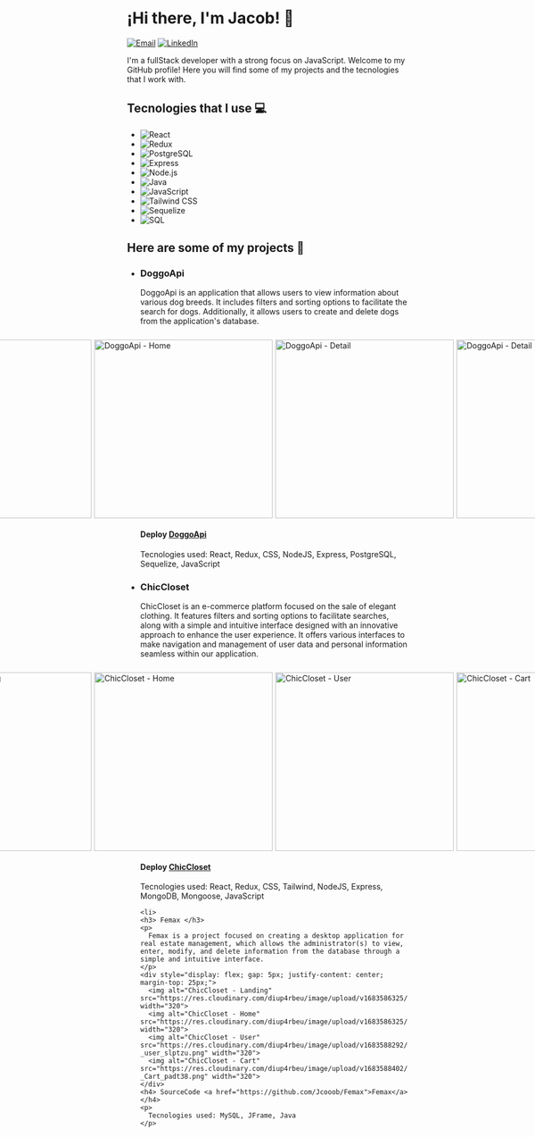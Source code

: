 <h1>¡Hi there, I'm Jacob! 👋</h1>

<p >
  <a href="mailto:tu-email@example.com"><img alt="Email" src="https://img.shields.io/badge/Email-%23EA4335.svg?&style=for-the-badge&logo=Gmail&logoColor=white"/></a>
  <a href="[Enlace a tu perfil de LinkedIn]"><img alt="LinkedIn" src="https://img.shields.io/badge/LinkedIn-%230077B5.svg?&style=for-the-badge&logo=LinkedIn&logoColor=white"/></a>
</p>

<p >
  I'm a fullStack developer with a strong focus on JavaScript. Welcome to my GitHub profile! Here you will find some of my projects and the tecnologies that I work with.
</p>

<h2 >Tecnologies that I use 💻</h2>

<ul >
  <li>
    <img alt="React" src="https://img.shields.io/badge/React-%2361DAFB.svg?&style=for-the-badge&logo=React&logoColor=white"/>
  </li>
  
  <li>
    <img alt="Redux" src="https://img.shields.io/badge/Redux-%23764ABC.svg?&style=for-the-badge&logo=Redux&logoColor=white"/>
  </li>
  
  <li>
    <img alt="PostgreSQL" src="https://img.shields.io/badge/PostgreSQL-%23336791.svg?&style=for-the-badge&logo=PostgreSQL&logoColor=white"/>
  </li>
  
  <li>
    <img alt="Express" src="https://img.shields.io/badge/Express-%23000000.svg?&style=for-the-badge&logo=Express&logoColor=white"/>
  </li>
  
  <li> 
    <img alt="Node.js" src="https://img.shields.io/badge/Node.js-%23339933.svg?&style=for-the-badge&logo=Node.js&logoColor=white"/>
  </li>
  
  <li>
    <img alt="Java" src="https://img.shields.io/badge/Java-%23007396.svg?&style=for-the-badge&logo=Java&logoColor=white"/>
  </li>
  
  <li>
    <img alt="JavaScript" src="https://img.shields.io/badge/JavaScript-%23F7DF1E.svg?&style=for-the-badge&logo=JavaScript&logoColor=black"/>
  </li>
  
  <li>
    <img alt="Tailwind CSS" src="https://img.shields.io/badge/Tailwind%20CSS-%2338B2AC.svg?&style=for-the-badge&logo=Tailwind%20CSS&logoColor=white"/>
  </li>
  
  <li>
    <img alt="Sequelize" src="https://img.shields.io/badge/Sequelize-%234169E1.svg?&style=for-the-badge&logo=Sequelize&logoColor=white"/>
  </li>
  
  <li>
    <img alt="SQL" src="https://img.shields.io/badge/SQL-%2300F.svg?&style=for-the-badge&logo=MySQL&logoColor=white"/>
  </li>
</ul>

<h2 >Here are some of my projects 📂</h2>

<ul>
  <li>
    <h3> DoggoApi </h3>
    <p>
      DoggoApi is an application that allows users to view information about various dog breeds. It includes filters and sorting options to facilitate the search for dogs. 
      Additionally, it allows users to create and delete dogs from the application's database.
    </p>
    <div style="display: flex; gap: 5px; justify-content: center; margin-top: 25px;">
      <img alt="DoggoApi - Landing" src="https://res.cloudinary.com/diup4rbeu/image/upload/v1683586325/DoggoApi_-_Landing_ddulpx.png" width="320">
      <img alt="DoggoApi - Home" src="https://res.cloudinary.com/diup4rbeu/image/upload/v1683586325/DoggoApi_-_Home_sqkwcd.png" width="320">
      <img alt="DoggoApi - Detail" src="https://res.cloudinary.com/diup4rbeu/image/upload/v1683586326/DoggoApi_-_DetailDog_ky8kov.png" width="320">
      <img alt="DoggoApi - Detail" src="https://res.cloudinary.com/diup4rbeu/image/upload/v1683588108/DoggoApi_-_Form_ksz0pk.png" width="320">
    </div>
    <h4> Deploy <a href="https://doggo-api-client.vercel.app">DoggoApi</a> </h4>
    <p>
      Tecnologies used: React, Redux, CSS, NodeJS, Express, PostgreSQL, Sequelize, JavaScript
    </p>
  </li>
  
  <li>
    <h3> ChicCloset </h3>
    <p>
      ChicCloset is an e-commerce platform focused on the sale of elegant clothing. It features filters and sorting options to facilitate searches, along with a simple and intuitive interface designed with an innovative approach to enhance the         user experience. It offers various interfaces to make navigation and management of user data and personal information seamless within our application.
    </p>
    <div style="display: flex; gap: 5px; justify-content: center; margin-top: 25px;">
      <img alt="ChicCloset - Landing" src="https://res.cloudinary.com/diup4rbeu/image/upload/v1683586325/LandingChicCloset_kstmap.png" width="320">
      <img alt="ChicCloset - Home" src="https://res.cloudinary.com/diup4rbeu/image/upload/v1683586325/ChicCloset_Home_oh3whg.png" width="320">
      <img alt="ChicCloset - User" src="https://res.cloudinary.com/diup4rbeu/image/upload/v1683588292/ChicCloset_-_user_slptzu.png" width="320">
      <img alt="ChicCloset - Cart" src="https://res.cloudinary.com/diup4rbeu/image/upload/v1683588402/ChicCloset_-_Cart_padt38.png" width="320">
    </div>
    <h4> Deploy <a href="https://chiccloset-service.web.app">ChicCloset</a> </h4>
    <p>
      Tecnologies used: React, Redux, CSS, Tailwind, NodeJS, Express, MongoDB, Mongoose, JavaScript
    </p>
  </li>
  
    <li>
    <h3> Femax </h3>
    <p>
      Femax is a project focused on creating a desktop application for real estate management, which allows the administrator(s) to view, enter, modify, and delete information from the database through a simple and intuitive interface.
    </p>
    <div style="display: flex; gap: 5px; justify-content: center; margin-top: 25px;">
      <img alt="ChicCloset - Landing" src="https://res.cloudinary.com/diup4rbeu/image/upload/v1683586325/LandingChicCloset_kstmap.png" width="320">
      <img alt="ChicCloset - Home" src="https://res.cloudinary.com/diup4rbeu/image/upload/v1683586325/ChicCloset_Home_oh3whg.png" width="320">
      <img alt="ChicCloset - User" src="https://res.cloudinary.com/diup4rbeu/image/upload/v1683588292/ChicCloset_-_user_slptzu.png" width="320">
      <img alt="ChicCloset - Cart" src="https://res.cloudinary.com/diup4rbeu/image/upload/v1683588402/ChicCloset_-_Cart_padt38.png" width="320">
    </div>
    <h4> SourceCode <a href="https://github.com/Jcooob/Femax">Femax</a> </h4>
    <p>
      Tecnologies used: MySQL, JFrame, Java
    </p>
  </li>
  
</ul>
<!--
**Jcooob/Jcooob** is a ✨ _special_ ✨ repository because its `README.md` (this file) appears on your GitHub profile.

Here are some ideas to get you started:

- 🔭 I’m currently working on ...
- 🌱 I’m currently learning ...
- 👯 I’m looking to collaborate on ...
- 🤔 I’m looking for help with ...
- 💬 Ask me about ...
- 📫 How to reach me: ...
- 😄 Pronouns: ...
- ⚡ Fun fact: ...
-->
